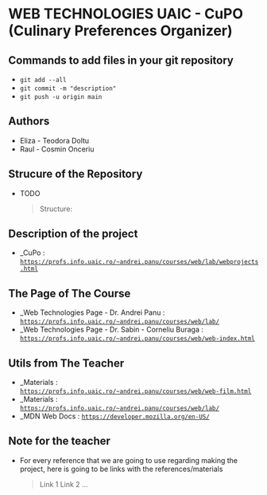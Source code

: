 # WEB TECHNOLOGIES UAIC - CuPO (Culinary Preferences Organizer)

## Commands to add files in your git repository

- `git add --all`
- `git commit -m "description"`
- `git push -u origin main`

## Authors

- Eliza - Teodora Doltu
- Raul - Cosmin Onceriu

## Strucure of the Repository

- TODO
  > Structure:

## Description of the project

- \_CuPo : [`https://profs.info.uaic.ro/~andrei.panu/courses/web/lab/webprojects.html`](https://profs.info.uaic.ro/~andrei.panu/courses/web/lab/webprojects.html)

## The Page of The Course

- \_Web Technologies Page - Dr. Andrei Panu : [`https://profs.info.uaic.ro/~andrei.panu/courses/web/lab/`](https://profs.info.uaic.ro/~andrei.panu/courses/web/lab/)
- \_Web Technologies Page - Dr. Sabin - Corneliu Buraga : [`https://profs.info.uaic.ro/~andrei.panu/courses/web/web-index.html`](https://profs.info.uaic.ro/~andrei.panu/courses/web/web-index.html)

## Utils from The Teacher

- \_Materials : [`https://profs.info.uaic.ro/~andrei.panu/courses/web/web-film.html`](https://profs.info.uaic.ro/~andrei.panu/courses/web/web-film.html)
- \_Materials : [`https://profs.info.uaic.ro/~andrei.panu/courses/web/lab/`](https://profs.info.uaic.ro/~andrei.panu/courses/web/lab/)
- \_MDN Web Docs : [`https://developer.mozilla.org/en-US/`](https://developer.mozilla.org/en-US/)

## Note for the teacher

- For every reference that we are going to use regarding making the project, 
here is going to be links with the references/materials
    > Link 1
    > Link 2
    > ...
